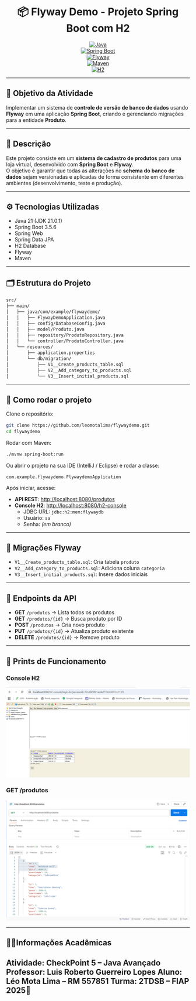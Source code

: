 
<div align="center">

# 📦 Flyway Demo - Projeto Spring Boot com H2  

[![Java](https://img.shields.io/badge/Java-21-blue)](https://www.oracle.com/java/)  
[![Spring Boot](https://img.shields.io/badge/Spring%20Boot-3.5.6-brightgreen)](https://spring.io/projects/spring-boot)  
[![Flyway](https://img.shields.io/badge/Flyway-DB--Migrations-red)](https://flywaydb.org/)  
[![Maven](https://img.shields.io/badge/Maven-Build%20Tool-orange)](https://maven.apache.org/)  
[![H2](https://img.shields.io/badge/Database-H2-lightgrey)](https://www.h2database.com/)  

</div>

---

## 📖 Objetivo da Atividade
Implementar um sistema de **controle de versão de banco de dados** usando **Flyway** em uma aplicação **Spring Boot**, criando e gerenciando migrações para a entidade **Produto**.

---

## 📝 Descrição
Este projeto consiste em um **sistema de cadastro de produtos** para uma loja virtual, desenvolvido com **Spring Boot** e **Flyway**.  
O objetivo é garantir que todas as alterações no **schema do banco de dados** sejam versionadas e aplicadas de forma consistente em diferentes ambientes (desenvolvimento, teste e produção).

---

## ⚙️ Tecnologias Utilizadas
- Java 21 (JDK 21.0.1)  
- Spring Boot 3.5.6  
- Spring Web  
- Spring Data JPA  
- H2 Database  
- Flyway  
- Maven  

---

## 🗂️ Estrutura do Projeto

```
src/
├── main/
│   ├── java/com/example/flywaydemo/
│   │   ├── FlywayDemoApplication.java
│   │   ├── config/DatabaseConfig.java
│   │   ├── model/Produto.java
│   │   ├── repository/ProdutoRepository.java
│   │   └── controller/ProdutoController.java
│   └── resources/
│       ├── application.properties
│       └── db/migration/
│           ├── V1__Create_products_table.sql
│           ├── V2__Add_category_to_products.sql
│           └── V3__Insert_initial_products.sql
```

---

## 🚀 Como rodar o projeto

Clone o repositório:

```bash
git clone https://github.com/leomotalima/flywaydemo.git
cd flywaydemo
```

Rodar com Maven:

```bash
./mvnw spring-boot:run
```

Ou abrir o projeto na sua IDE (IntelliJ / Eclipse) e rodar a classe:

```
com.example.flywaydemo.FlywaydemoApplication
```

Após iniciar, acesse:

- **API REST**: [http://localhost:8080/produtos](http://localhost:8080/produtos)  
- **Console H2**: [http://localhost:8080/h2-console](http://localhost:8080/h2-console)  
  - JDBC URL: `jdbc:h2:mem:flywaydb`  
  - Usuário: `sa`  
  - Senha: *(em branco)*  

---

## 🌱 Migrações Flyway

- `V1__Create_products_table.sql`: Cria tabela `produto`  
- `V2__Add_category_to_products.sql`: Adiciona coluna `categoria`  
- `V3__Insert_initial_products.sql`: Insere dados iniciais  

---

## 🔗 Endpoints da API

- **GET** `/produtos` → Lista todos os produtos  
- **GET** `/produtos/{id}` → Busca produto por ID  
- **POST** `/produtos` → Cria novo produto  
- **PUT** `/produtos/{id}` → Atualiza produto existente  
- **DELETE** `/produtos/{id}` → Remove produto  

---

## 📸 Prints de Funcionamento

### Console H2
![H2 Console](docs/images/h2-console.png)

### GET /produtos
![GET Produtos](docs/images/get-produtos.png)

---

## 👨‍🎓Informações Acadêmicas

Atividade: CheckPoint 5 – Java Avançado
Professor: Luis Roberto Guerreiro Lopes
Aluno: Léo Mota Lima – RM 557851
Turma: 2TDSB – FIAP 2025🚀  
---

